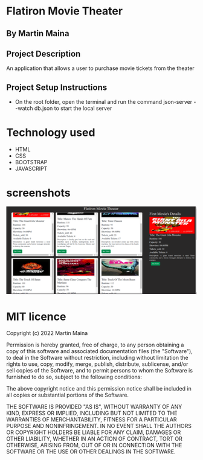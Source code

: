 # Flatiron Movie Theater
## By Martin Maina
## Project Description

An application that allows a user to purchase movie tickets from the theater

## Project Setup Instructions

- On the root folder, open the terminal and run the command json-server --watch db.json to start the local server

# Technology used
* HTML
* CSS
* BOOTSTRAP
* JAVASCRIPT

# screenshots

![Homepage](src/assets/homepage.png?raw=true "Optional Title")

 # MIT licence

<p>Copyright (c) 2022 Martin Maina</p>

Permission is hereby granted, free of charge, to any person obtaining
a copy of this software and associated documentation files (the
"Software"), to deal in the Software without restriction, including
without limitation the rights to use, copy, modify, merge, publish,
distribute, sublicense, and/or sell copies of the Software, and to
permit persons to whom the Software is furnished to do so, subject to
the following conditions:

The above copyright notice and this permission notice shall be
included in all copies or substantial portions of the Software.

THE SOFTWARE IS PROVIDED "AS IS", WITHOUT WARRANTY OF ANY KIND,
EXPRESS OR IMPLIED, INCLUDING BUT NOT LIMITED TO THE WARRANTIES OF
MERCHANTABILITY, FITNESS FOR A PARTICULAR PURPOSE AND
NONINFRINGEMENT. IN NO EVENT SHALL THE AUTHORS OR COPYRIGHT HOLDERS BE
LIABLE FOR ANY CLAIM, DAMAGES OR OTHER LIABILITY, WHETHER IN AN ACTION
OF CONTRACT, TORT OR OTHERWISE, ARISING FROM, OUT OF OR IN CONNECTION
WITH THE SOFTWARE OR THE USE OR OTHER DEALINGS IN THE SOFTWARE.



